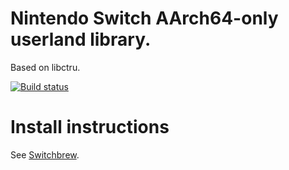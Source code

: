 # Nintendo Switch AArch64-only userland library.
Based on libctru.

[![Build status](https://doozer.io/badge/switchbrew/libnx/buildstatus/master)](https://doozer.io/switchbrew/libnx)

# Install instructions
See [Switchbrew](http://switchbrew.org/index.php?title=Setting_up_Development_Environment).
